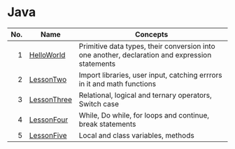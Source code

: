 # Java

| No. | Name | Concepts |
|----:|------|----------|
|1| [HelloWorld](../master/HelloWorld.java)| Primitive data types, their conversion into one another, declaration and expression statements|
|2| [LessonTwo](../master/LessonTwo.java)| Import libraries, user input, catching errrors in it and math functions|
|3| [LessonThree](../master/LessonThree.java)| Relational, logical and ternary operators, Switch case|
|4| [LessonFour](../master/LessonFour.java)| While, Do while, for loops and continue, break statements|
|5| [LessonFive](../master/LessonFive.java)| Local and class variables, methods|